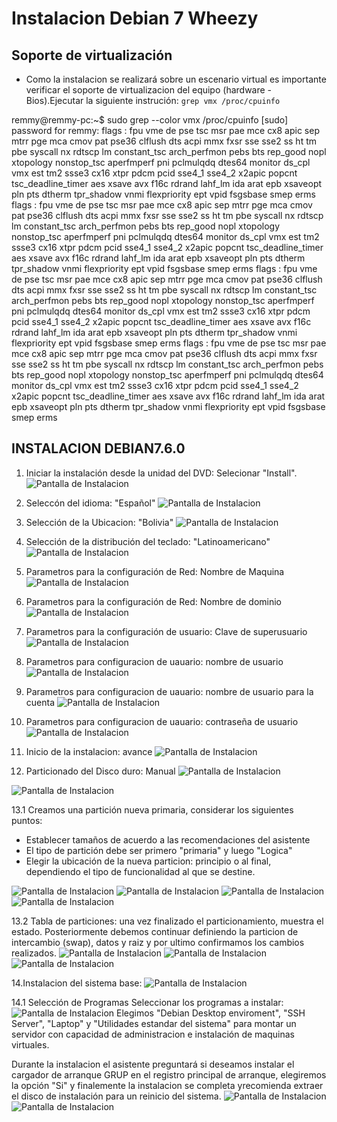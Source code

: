 # Instalacion Debian 7 Wheezy 
## Soporte de virtualización
* Como la instalacion se realizará sobre un escenario virtual es importante verificar el soporte de virtualizacion del equipo (hardware - Bios).Ejecutar la siguiente instrución:
`grep vmx /proc/cpuinfo` 

remmy@remmy-pc:~$ sudo grep --color vmx /proc/cpuinfo 
[sudo] password for remmy: 
flags		: fpu vme de pse tsc msr pae mce cx8 apic sep mtrr pge mca cmov pat pse36 clflush dts acpi mmx fxsr sse sse2 ss ht tm pbe syscall nx rdtscp lm constant_tsc arch_perfmon pebs bts rep_good nopl xtopology nonstop_tsc aperfmperf pni pclmulqdq dtes64 monitor ds_cpl vmx est tm2 ssse3 cx16 xtpr pdcm pcid sse4_1 sse4_2 x2apic popcnt tsc_deadline_timer aes xsave avx f16c rdrand lahf_lm ida arat epb xsaveopt pln pts dtherm tpr_shadow vnmi flexpriority ept vpid fsgsbase smep erms
flags		: fpu vme de pse tsc msr pae mce cx8 apic sep mtrr pge mca cmov pat pse36 clflush dts acpi mmx fxsr sse sse2 ss ht tm pbe syscall nx rdtscp lm constant_tsc arch_perfmon pebs bts rep_good nopl xtopology nonstop_tsc aperfmperf pni pclmulqdq dtes64 monitor ds_cpl vmx est tm2 ssse3 cx16 xtpr pdcm pcid sse4_1 sse4_2 x2apic popcnt tsc_deadline_timer aes xsave avx f16c rdrand lahf_lm ida arat epb xsaveopt pln pts dtherm tpr_shadow vnmi flexpriority ept vpid fsgsbase smep erms
flags		: fpu vme de pse tsc msr pae mce cx8 apic sep mtrr pge mca cmov pat pse36 clflush dts acpi mmx fxsr sse sse2 ss ht tm pbe syscall nx rdtscp lm constant_tsc arch_perfmon pebs bts rep_good nopl xtopology nonstop_tsc aperfmperf pni pclmulqdq dtes64 monitor ds_cpl vmx est tm2 ssse3 cx16 xtpr pdcm pcid sse4_1 sse4_2 x2apic popcnt tsc_deadline_timer aes xsave avx f16c rdrand lahf_lm ida arat epb xsaveopt pln pts dtherm tpr_shadow vnmi flexpriority ept vpid fsgsbase smep erms
flags		: fpu vme de pse tsc msr pae mce cx8 apic sep mtrr pge mca cmov pat pse36 clflush dts acpi mmx fxsr sse sse2 ss ht tm pbe syscall nx rdtscp lm constant_tsc arch_perfmon pebs bts rep_good nopl xtopology nonstop_tsc aperfmperf pni pclmulqdq dtes64 monitor ds_cpl vmx est tm2 ssse3 cx16 xtpr pdcm pcid sse4_1 sse4_2 x2apic popcnt tsc_deadline_timer aes xsave avx f16c rdrand lahf_lm ida arat epb xsaveopt pln pts dtherm tpr_shadow vnmi flexpriority ept vpid fsgsbase smep erms


## INSTALACION DEBIAN7.6.0 

1. Iniciar la instalación desde la unidad del DVD: Selecionar "Install". 
![Pantalla de Instalacion](Images/00_instalacion_Devian_Servidor/00_pantalla_inicial.png)

2. Seleccón del idioma: "Español"
![Pantalla de Instalacion](Images/00_instalacion_Devian_Servidor/01_pantalla_idioma.png)

3. Selección de la Ubicacion: "Bolivia"
![Pantalla de Instalacion](Images/00_instalacion_Devian_Servidor/02_pantalla_ubicacion.png)

4. Selección de la distribución del teclado: "Latinoamericano" 
![Pantalla de Instalacion](Images/00_instalacion_Devian_Servidor/03_pantalla_teclado.png)

5. Parametros para la configuración de Red: Nombre de Maquina 
![Pantalla de Instalacion](Images/00_instalacion_Devian_Servidor/04_pantalla_nombre_maquina.png)

6. Parametros para la configuración de Red: Nombre de dominio 
![Pantalla de Instalacion](Images/00_instalacion_Devian_Servidor/05_pantalla_nombre_dominio.png)

7. Parametros para la configuración de usuario: Clave de superusuario
![Pantalla de Instalacion](Images/00_instalacion_Devian_Servidor/06_pantalla_clave_root.png)

9. Parametros para configuracion de uauario: nombre de usuario 
![Pantalla de Instalacion](Images/00_instalacion_Devian_Servidor/07_pantalla_Usuario.png)

10. Parametros para configuracion de uauario: nombre de usuario para la cuenta 
![Pantalla de Instalacion](Images/00_instalacion_Devian_Servidor/07_pantalla_Usuario_01.png)

11. Parametros para configuracion de uauario: contraseña de usuario
![Pantalla de Instalacion](Images/00_instalacion_Devian_Servidor/07_pantalla_Usuario_02.png)

12. Inicio de la instalacion: avance 
![Pantalla de Instalacion](Images/00_instalacion_Devian_Servidor/08_pantalla_hora_red.png)

13. Particionado del Disco duro: Manual
![Pantalla de Instalacion](Images/00_instalacion_Devian_Servidor/09_pantalla_seleccion_hdd.png)

![Pantalla de Instalacion](Images/00_instalacion_Devian_Servidor/09_pantalla_tipo_particionado.png)

13.1 Creamos una partición nueva primaria, considerar los siguientes puntos:
- Establecer tamaños de acuerdo a las recomendaciones del asistente
- El tipo de partición debe ser primero "primaria" y luego "Logica" 
- Elegir la ubicación de la nueva particion: principio o al final, dependiendo el tipo de funcionalidad al que se destine.

![Pantalla de Instalacion](Images/00_instalacion_Devian_Servidor/10_pantalla_tipo_particion.png)
![Pantalla de Instalacion](Images/00_instalacion_Devian_Servidor/11_pantalla_particion_boot.png)
![Pantalla de Instalacion](Images/00_instalacion_Devian_Servidor/12_pantalla_particion_boot_lugar.png)
![Pantalla de Instalacion](Images/00_instalacion_Devian_Servidor/12_pantalla_particion_boot_lugar_01.png)

13.2 Tabla de particiones: una vez finalizado el particionamiento, muestra el estado. Posteriormente debemos continuar definiendo la particion de intercambio (swap), datos y raiz y por ultimo confirmamos los cambios realizados.
![Pantalla de Instalacion](Images/00_instalacion_Devian_Servidor/13_pantalla_otras_particiones.png)
![Pantalla de Instalacion](Images/00_instalacion_Devian_Servidor/14_pantalla_partiones_resumen.png)
![Pantalla de Instalacion](Images/00_instalacion_Devian_Servidor/15_pantalla_partiones_confirmaciones.png)

14.Instalacion del sistema base:
![Pantalla de Instalacion](Images/00_instalacion_Devian_Servidor/16_pantalla_proceso_instalacion.png)

14.1 Selección de Programas 
Seleccionar los programas a instalar:
![Pantalla de Instalacion](Images/00_instalacion_Devian_Servidor/21_pantalla_paquetees_a_instalar.png)
Elegimos "Debian Desktop enviroment", "SSH Server", "Laptop" y "Utilidades estandar del sistema" para montar un servidor con capacidad de administracion e instalación de maquinas virtuales.

Durante la instalacion el asistente preguntará si deseamos instalar el cargador de arranque GRUP en el registro principal de arranque, elegiremos la opción "Si" y finalemente la instalacion se completa yrecomienda extraer el disco de instalación para un reinicio del sistema.
![Pantalla de Instalacion](Images/00_instalacion_Devian_Servidor/23_pantalla_grub.png)
![Pantalla de Instalacion](Images/00_instalacion_Devian_Servidor/24_pantalla_finalizacion.png)


